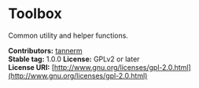# Toolbox
Common utility and helper functions.

**Contributors:**      [tannerm](https://github.com/tannerm)  
**Stable tag:**        1.0.0 
**License:**           GPLv2 or later  
**License URI:**       [http://www.gnu.org/licenses/gpl-2.0.html](http://www.gnu.org/licenses/gpl-2.0.html)  
